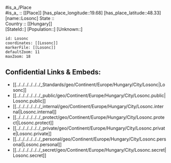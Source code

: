 ﻿---
location: [48.33,19.68] 
mapzoom: [7,12] 
mapmarker: city 
type: City
tags:
- geo/City


SpocWebEntityId: 32101
isDeleted: false
confidential: public

---
#is_a_/Place  
#is_a_ :: [[Place]] 
[has_place_longitude::19.68] 
[has_place_latitude::48.33] 
[name::Losonc] 
State ::  
Country :: [[Hungary]]  
[StateId::] 
[Population::] 
[Unknown::] 


```leaflet
id: Losonc
coordinates: [[Losonc]] 
markerFile: [[Losonc]] 
defaultZoom: 11 
maxZoom: 18
```


## Confidential Links & Embeds: 
- [[../../../../../../_Standards/geo/Continent/Europe/Hungary/City/Losonc|Losonc]] 
- [[../../../../../../_public/geo/Continent/Europe/Hungary/City/Losonc.public|Losonc.public]] 
- [[../../../../../../_internal/geo/Continent/Europe/Hungary/City/Losonc.internal|Losonc.internal]] 
- [[../../../../../../_protect/geo/Continent/Europe/Hungary/City/Losonc.protect|Losonc.protect]] 
- [[../../../../../../_private/geo/Continent/Europe/Hungary/City/Losonc.private|Losonc.private]] 
- [[../../../../../../_personal/geo/Continent/Europe/Hungary/City/Losonc.personal|Losonc.personal]] 
- [[../../../../../../_secret/geo/Continent/Europe/Hungary/City/Losonc.secret|Losonc.secret]] 
